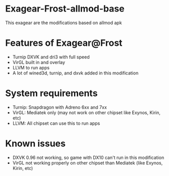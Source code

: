 # Exagear-Frost-allmod-base
This exagear are the modifications based on allmod apk
# Features of Exagear@Frost
- Turnip DXVK and dri3 with full speed
- VirGL built in and overlay
- LLVM to run apps
- A lot of wined3d, turnip, and dxvk added in this modification
# System requirements
- Turnip: Snapdragon with Adreno 6xx and 7xx
- VirGL: Mediatek only (may not work on other chipset like Exynos, Kirin, etc)
- LLVM: All chipset can use this to run apps
# Known issues
- DXVK 0.96 not working, so game with DX10 can't run in this modification
- VirGL not working properly on other chipset than Mediatek (like Exynos, Kirin, etc)
